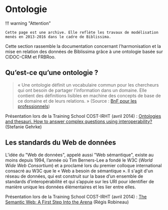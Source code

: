 # Ontologie

!!! warning "Attention"

    Cette page est une archive. Elle reflète les travaux de modélisation menés en 2013-2016 dans le cadre de Biblissima.

Cette section rassemble la documentation concernant l'harmonisation et la mise en relation des données de Biblissima grâce à une ontologie basée sur CIDOC-CRM et FRBRoo.

## Qu’est-ce qu’une ontologie ?

> « Une ontologie définit un vocabulaire commun pour les chercheurs qui ont besoin de partager l'information dans un domaine. Elle contient des définitions lisibles en machine des concepts de base de ce domaine et de leurs relations. » (Source : [BnF pour les professionnels](http://www.bnf.fr/fr/professionnels/modelisation_ontologies/a.elaboration_ontologies.html))

Présentation lors de la Training School COST-IRHT (avril 2014) : [Ontologies and thesauri. How to answer complex questions using interoperability?](https://projet.biblissima.fr/fr/ontologies-and-thesauri-how-answer-complex-questions-using-interoperability) (Stefanie Gehrke)

## Les standards du Web de données

L’idée du "Web de données", appelé aussi "Web sémantique", existe au moins depuis 1994, l’année où Tim Berners-Lee a fondé le W3C (_World Wide Web Consortium_) et a proclamé lors du premier colloque international consacré au W3C que le « Web a besoin de sémantique ». Il s'agit d'un réseau de données, qui est construit sur la base d’un ensemble de standards d’interopérabilité et qui s’appuie sur les URI pour identifier de manière unique les données élémentaires et les lier entre elles.

Présentation lors de la Training School COST-IRHT (avril 2014) : [The Semantic Web: A First Step Into the Arena](https://projet.biblissima.fr/fr/semantic-web-a-first-step-arena) (Régis Robineau)

